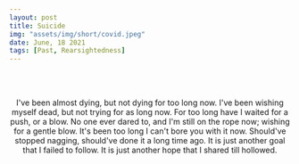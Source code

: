 ```yaml
---
layout: post
title: Suicide
img: "assets/img/short/covid.jpeg"
date: June, 18 2021
tags: [Past, Rearsightedness]
---
```

  
<br><br>
<div align="center">

I've been almost dying, but not dying for too long now.
I've been wishing myself dead, but not trying for as long now.
For too long have I waited for a push, or a blow. 
No one ever dared to, and I'm still on the rope now; wishing for a gentle blow.
It's been too long I can't bore you with it now.
Should've stopped nagging, should've done it a long time ago.
It is just another goal that I failed to follow.
It is just another hope that I shared till hollowed.





</div>
<br><br>
<br><br>
<br><br>
<br><br>
<br><br>
<br><br>
